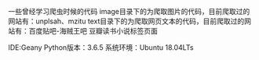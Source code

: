 一些曾经学习爬虫时候的代码
image目录下的为爬取图片的代码，目前爬取过的网站有：unplsah、mzitu
text目录下的为爬取网页文本的代码，目前爬取过的网站有：百度贴吧-海贼王吧 豆瓣读书小说标签页面

IDE:Geany  Python版本：3.6.5  系统环境：Ubuntu 18.04LTs
